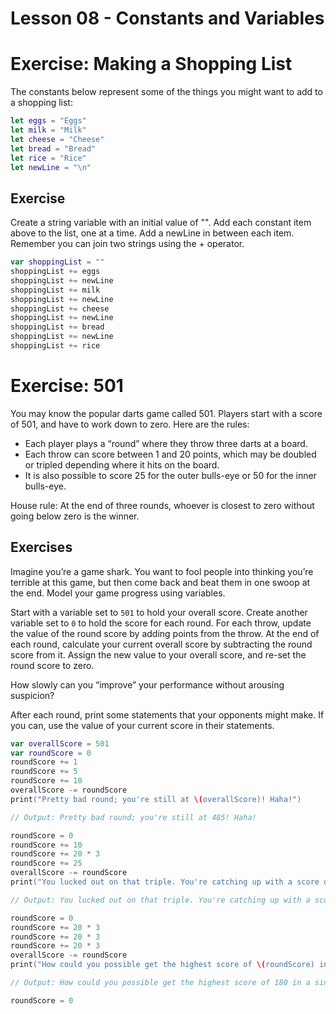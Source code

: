 # Lesson 08 - Constants and Variables

# Exercise: Making a Shopping List
The constants below represent some of the things you might want to add to a shopping list:

```swift
let eggs = "Eggs"
let milk = "Milk"
let cheese = "Cheese"
let bread = "Bread"
let rice = "Rice"
let newLine = "\n"
```

## Exercise
Create a string variable with an initial value of "". Add each constant item above to the list, one at a time. Add a newLine in between each item. Remember you can join two strings using the + operator.

```swift
var shoppingList = ""
shoppingList += eggs
shoppingList += newLine
shoppingList += milk
shoppingList += newLine
shoppingList += cheese
shoppingList += newLine
shoppingList += bread
shoppingList += newLine
shoppingList += rice
```
# Exercise: 501

You may know the popular darts game called 501. Players start with a score of 501, and have to work down to zero. Here are the rules:
* Each player plays a “round” where they throw three darts at a board.
* Each throw can score between 1 and 20 points, which may be doubled or tripled depending where it hits on the board.
* It is also possible to score 25 for the outer bulls-eye or 50 for the inner bulls-eye.

House rule: At the end of three rounds, whoever is closest to zero without going below zero is the winner.

## Exercises
Imagine you’re a game shark. You want to fool people into thinking you’re terrible at this game, but then come back and beat them in one swoop at the end. Model your game progress using variables.

 Start with a variable set to ```501``` to hold your overall score.
 Create another variable set to ```0``` to hold the score for each round.
 For each throw, update the value of the round score by adding points from the throw.
 At the end of each round, calculate your current overall score by subtracting the round score from it. Assign the new value to your overall score, and re-set the round score to zero.

How slowly can you “improve” your performance without arousing suspicion? 
 
After each round, print some statements that your opponents might make. If you can, use the value of your current score in their statements.

```swift
var overallScore = 501
var roundScore = 0
roundScore += 1
roundScore += 5
roundScore += 10
overallScore -= roundScore
print("Pretty bad round; you're still at \(overallScore)! Haha!")

// Output: Pretty bad round; you're still at 485! Haha!

roundScore = 0
roundScore += 10
roundScore += 20 * 3
roundScore += 25
overallScore -= roundScore
print("You lucked out on that triple. You're catching up with a score of \(overallScore).")

// Output: You lucked out on that triple. You're catching up with a score of 390.

roundScore = 0
roundScore += 20 * 3
roundScore += 20 * 3
roundScore += 20 * 3
overallScore -= roundScore
print("How could you possible get the highest score of \(roundScore) in a single round?! Now you're at \(overallScore).")

// Output: How could you possible get the highest score of 180 in a single round?! Now you're at 210.

roundScore = 0
```
